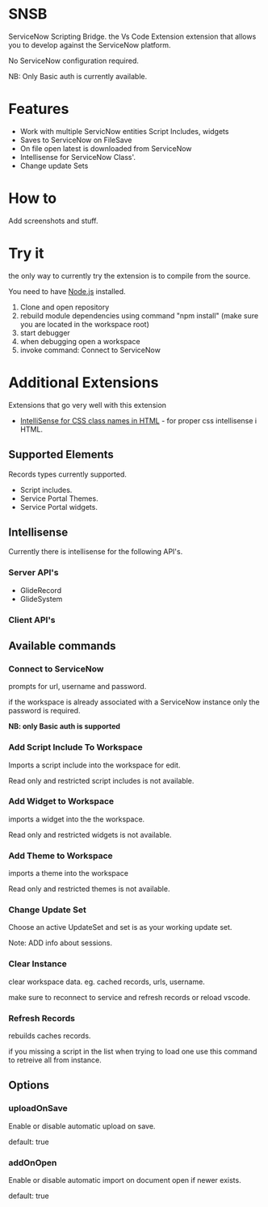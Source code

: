 # SNSB
ServiceNow Scripting Bridge.
the Vs Code Extension extension that allows you to develop against the ServiceNow platform.

No ServiceNow configuration required.

NB: Only Basic auth is currently available. 

# Features
* Work with multiple ServicNow entities Script Includes, widgets
* Saves to ServiceNow on FileSave
* On file open latest is downloaded from ServiceNow
* Intellisense for ServiceNow Class'.
* Change update Sets


# How to
Add screenshots and stuff. 


# Try it
the only way to currently try the extension is to compile from the source.

You need to have [Node.js](https://nodejs.org/en/) installed.


1. Clone and open repository
2. rebuild module dependencies using command "npm install" (make sure you are located in the workspace root)
3. start debugger
4. when debugging open a workspace
5. invoke command: Connect to ServiceNow

# Additional Extensions
Extensions that go very well with this extension

* [IntelliSense for CSS class names in HTML](https://marketplace.visualstudio.com/items?itemName=Zignd.html-css-class-completion) - for proper css intellisense i HTML. 


## Supported Elements
Records types currently supported. 

* Script includes.
* Service Portal Themes.
* Service Portal widgets.

## Intellisense
Currently there is intellisense for the following API's.

### Server API's

* GlideRecord
* GlideSystem

### Client API's


## Available commands
### Connect to ServiceNow
prompts for url, username and password.

if the workspace is already associated with a ServiceNow instance only the password is required.

**NB: only Basic auth is supported**

### Add Script Include To Workspace
Imports a script include into the workspace for edit.

Read only and restricted script includes is not available.

### Add Widget to Workspace
imports a widget into the the workspace.

Read only and restricted widgets is not available.

### Add Theme to Workspace
imports a theme into the workspace

Read only and restricted themes is not available.

### Change Update Set
Choose an active UpdateSet and set is as your working update set. 

Note: ADD info about sessions. 

### Clear Instance
clear workspace data. eg. cached records, urls, username.

make sure to reconnect to service and refresh records or reload vscode.

### Refresh Records
rebuilds caches records. 

if you missing a script in the list when trying to load one use this command to retreive all from instance.

## Options
### uploadOnSave
Enable or disable automatic upload on save. 

default: true

### addOnOpen
Enable or disable automatic import on document open if newer exists.

default: true